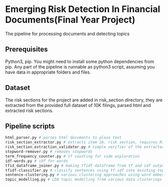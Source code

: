 # Emerging Risk Detection In Financial Documents(Final Year Project)

The pipeline for processing documents and detecting topics

## Prerequisites

Python3, pip.
You might need to install some python dependencies from pip. Any part of the pipeline is runnable as python3 script, assuming you have data in appropriate folders and files.

## Dataset

The risk sections for the project are added in risk_section directory, they are extracted from the provided full dataset of 10K filings, parsed html and extracted risk sections.

## Pipeline scripts

```bash
html_parser.py # parses html documents to plain text
risk_section_extractor.py # extracts item 1A. risk section, requires RiskFactors_StartEnd.csv
risk_section_extraction_validator.py # simple verifier of the extracted risk sections
stopword-remover.py # removes stopwords
term_frequency_counter.py # tf counting for side exploration
idf-words.py # idf for words
tfid_dataframe_joiner.py # making tfidf dataframe from tf and idf outputs
tfidf-classifier.py # classify sentences using tf-idf into existing topics from topics_with_frequency.txt
sentence-clustering.py # various clustering approaches using word embeddings
topic_modelling.py # LDA topic modelling from various data clusterings
```
